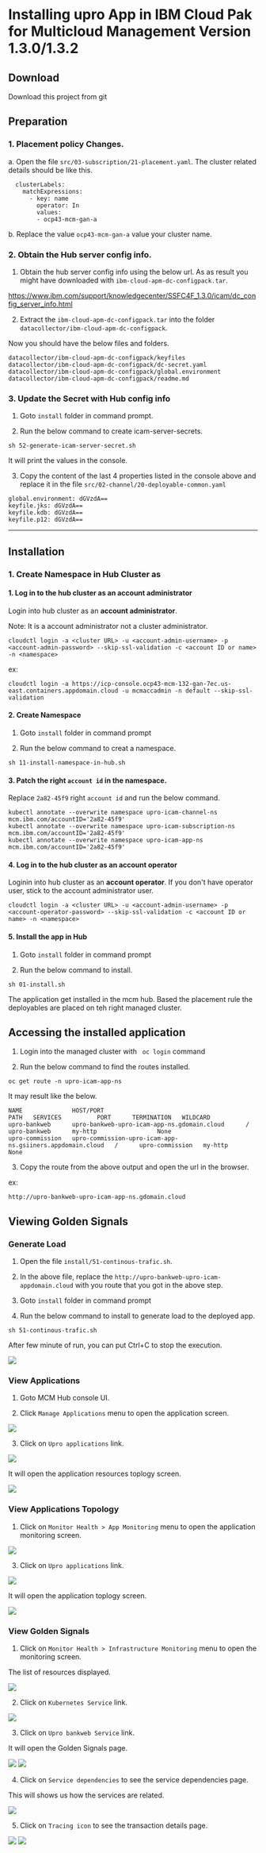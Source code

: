 # Installing upro App in IBM Cloud Pak for Multicloud Management Version 1.3.0/1.3.2 

## Download

Download this project from git

## Preparation

### 1. Placement policy Changes.

a. Open the file `src/03-subscription/21-placement.yaml`. The cluster related details should be like this.

```
  clusterLabels:
    matchExpressions:
      - key: name
        operator: In
        values:
        - ocp43-mcm-gan-a
```

b. Replace the value `ocp43-mcm-gan-a` value your cluster name.


### 2. Obtain the Hub server config info.

1. Obtain the hub server config info using the below url. As as result you might have downloaded with `ibm-cloud-apm-dc-configpack.tar`.

https://www.ibm.com/support/knowledgecenter/SSFC4F_1.3.0/icam/dc_config_server_info.html


2. Extract the `ibm-cloud-apm-dc-configpack.tar` into the folder `datacollector/ibm-cloud-apm-dc-configpack`.

Now you should have the below files and folders.

```
datacollector/ibm-cloud-apm-dc-configpack/keyfiles
datacollector/ibm-cloud-apm-dc-configpack/dc-secret.yaml
datacollector/ibm-cloud-apm-dc-configpack/global.environment
datacollector/ibm-cloud-apm-dc-configpack/readme.md
```

### 3. Update the Secret with Hub config info

1. Goto `install` folder in command prompt.

2. Run the below command to create icam-server-secrets.

```
sh 52-generate-icam-server-secret.sh
```

It will print the values in the console.

3. Copy the content of the last 4 properties listed in the console above and replace it in the file `src/02-channel/20-deployable-common.yaml`

```
global.environment: dGVzdA==
keyfile.jks: dGVzdA==
keyfile.kdb: dGVzdA==
keyfile.p12: dGVzdA==
```

------------

## Installation

### 1. Create Namespace in Hub Cluster as 

#### 1. Log in to the hub cluster as an **account administrator**

Login into hub cluster as an **account administrator**.

Note: It is a account administrator not a cluster administrator.

```
cloudctl login -a <cluster URL> -u <account-admin-username> -p <account-admin-password> --skip-ssl-validation -c <account ID or name> -n <namespace>
```

ex:
```
cloudctl login -a https://icp-console.ocp43-mcm-132-gan-7ec.us-east.containers.appdomain.cloud -u mcmaccadmin -n default --skip-ssl-validation
```

#### 2. Create Namespace

1. Goto `install` folder in command prompt

2. Run the below command to creat a namespace. 

```
sh 11-install-namespace-in-hub.sh
```

#### 3. Patch the right `account id` in the namespace.

Replace `2a82-45f9` right `account id` and run the below command.

```
kubectl annotate --overwrite namespace upro-icam-channel-ns mcm.ibm.com/accountID='2a82-45f9'
kubectl annotate --overwrite namespace upro-icam-subscription-ns mcm.ibm.com/accountID='2a82-45f9'
kubectl annotate --overwrite namespace upro-icam-app-ns mcm.ibm.com/accountID='2a82-45f9'
```

#### 4. Log in to the hub cluster as an **account operator**

Loginin into hub cluster as an **account operator**. If you don't have operator user, stick to the account administrator  user.

```
cloudctl login -a <cluster URL> -u <account-admin-username> -p <account-operator-password> --skip-ssl-validation -c <account ID or name> -n <namespace>
```

#### 5. Install the app in Hub

1. Goto `install` folder in command prompt

2. Run the below command to install.

```
sh 01-install.sh
```

The application get installed in the mcm hub. Based the placement rule the deployables are placed on teh right managed cluster.

## Accessing the installed application

1. Login into the managed cluster with ` oc login`  command

2. Run the below command to find the routes installed.

```
oc get route -n upro-icam-app-ns
```

It may result like the below.

```
NAME              HOST/PORT                                                                                                            PATH   SERVICES          PORT      TERMINATION   WILDCARD
upro-bankweb      upro-bankweb-upro-icam-app-ns.gdomain.cloud      /      upro-bankweb      my-http                 None
upro-commission   upro-commission-upro-icam-app-ns.gsiiners.appdomain.cloud   /      upro-commission   my-http                 None
```

3. Copy the route from the above output and open the url in the browser.

ex:
```
http://upro-bankweb-upro-icam-app-ns.gdomain.cloud 
```

## Viewing Golden Signals

### Generate Load

1. Open the file `install/51-continous-trafic.sh`.

2. In the above file, replace the `http://upro-bankweb-upro-icam-appdomain.cloud` with you route that you got in the above step.

3. Goto `install` folder in command prompt

4. Run the below command to install to generate load to the deployed app.

```
sh 51-continous-trafic.sh
```

After few minute of run, you can put Ctrl+C to stop the execution.

<img src="images/menu.png">


### View Applications

1. Goto MCM Hub console UI.

2. Click `Manage Applications` menu to open the application screen.

<img src="images/01-application-menu.png">

3. Click on `Upro applications` link.

<img src="images/02-application-list.png">

It will open the application resources toplogy screen.

<img src="images/03-application-topology.png">


### View Applications Topology

1. Click on `Monitor Health > App Monitoring` menu to open the application monitoring screen.

<img src="images/04-1-monitoring-menu.png">

3. Click on `Upro applications` link.

<img src="images/04-2-monitoring-apps.png">

It will open the application toplogy screen.

<img src="images/04-3-monitoring-graph.png">

### View Golden Signals

1. Click on `Monitor Health > Infrastructure Monitoring` menu to open the monitoring screen.

The list of resources displayed.

<img src="images/05-1-resources-menu.png">

2. Click on `Kubernetes Service` link.

<img src="images/05-2-resources-list.png">

3. Click on `Upro bankweb Service` link.

It will open the Golden Signals page.

<img src="images/06-goldensignal.png">
<img src="images/07-goldensignal2.png">

4. Click on `Service dependencies` to see the service dependencies page.

This will shows us how the services are related.

<img src="images/08-service-dependencies.png">

5. Click on `Tracing icon` to see the transaction details page.

<img src="images/09-tracing.png">
<img src="images/10-tracing-details.png">
